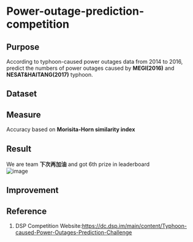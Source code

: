 # Power-outage-prediction-competition

## Purpose
According to typhoon-caused power outages data from 2014 to 2016, predict the numbers of power outages caused by **MEGI(2016)** and **NESAT&HAITANG(2017)** typhoon.
## Dataset
## Measure
Accuracy based on **Morisita-Horn similarity index**
## Result
We are team **下次再加油** and got 6th prize in leaderboard  
![image](https://github.com/Tang-Li-Jen/Power-outage-prediction-competition/images/rank.png)

## Improvement
## Reference
1. DSP Competition Website:https://dc.dsp.im/main/content/Typhoon-caused-Power-Outages-Prediction-Challenge
